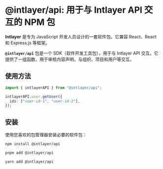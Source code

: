 # @intlayer/api: 用于与 Intlayer API 交互的 NPM 包

**Intlayer** 是专为 JavaScript 开发人员设计的一套软件包。它兼容 React、React 和 Express.js 等框架。

**`@intlayer/api`** 包是一个 SDK（软件开发工具包），用于与 Intlayer API 交互。它提供了一组函数，用于审核内容声明，与组织、项目和用户等交互。

## 使用方法

```ts
import { intlayerAPI } from "@intlayer/api";

intlayerAPI.user.getUser({
  ids: ["user-id-1", "user-id-2"],
});
```

## 安装

使用您喜欢的包管理器安装必要的软件包：

```bash packageManager="npm"
npm install @intlayer/api
```

```bash packageManager="pnpm"
pnpm add @intlayer/api
```

```bash packageManager="yarn"
yarn add @intlayer/api
```
